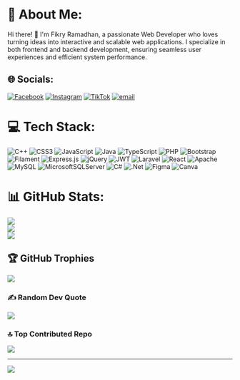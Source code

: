 # 💫 About Me:
Hi there! 👋 I'm Fikry Ramadhan, a passionate Web Developer who loves turning ideas into interactive and scalable web applications. I specialize in both frontend and backend development, ensuring seamless user experiences and efficient system performance.


## 🌐 Socials:
[![Facebook](https://img.shields.io/badge/Facebook-%231877F2.svg?logo=Facebook&logoColor=white)](https://facebook.com/FikryRamadhan) [![Instagram](https://img.shields.io/badge/Instagram-%23E4405F.svg?logo=Instagram&logoColor=white)](https://instagram.com/_fkryyramadhan) [![TikTok](https://img.shields.io/badge/TikTok-%23000000.svg?logo=TikTok&logoColor=white)](https://tiktok.com/@_fkryyrmdhan._) [![email](https://img.shields.io/badge/Email-D14836?logo=gmail&logoColor=white)](mailto:fikryramadhan572@gmail.com) 

# 💻 Tech Stack:
![C++](https://img.shields.io/badge/c++-%2300599C.svg?style=for-the-badge&logo=c%2B%2B&logoColor=white) ![CSS3](https://img.shields.io/badge/css3-%231572B6.svg?style=for-the-badge&logo=css3&logoColor=white) ![JavaScript](https://img.shields.io/badge/javascript-%23323330.svg?style=for-the-badge&logo=javascript&logoColor=%23F7DF1E) ![Java](https://img.shields.io/badge/java-%23ED8B00.svg?style=for-the-badge&logo=openjdk&logoColor=white) ![TypeScript](https://img.shields.io/badge/typescript-%23007ACC.svg?style=for-the-badge&logo=typescript&logoColor=white) ![PHP](https://img.shields.io/badge/php-%23777BB4.svg?style=for-the-badge&logo=php&logoColor=white) ![Bootstrap](https://img.shields.io/badge/bootstrap-%238511FA.svg?style=for-the-badge&logo=bootstrap&logoColor=white) ![Filament](https://img.shields.io/badge/Filament-FFAA00?style=for-the-badge&logoColor=%23000000) ![Express.js](https://img.shields.io/badge/express.js-%23404d59.svg?style=for-the-badge&logo=express&logoColor=%2361DAFB) ![jQuery](https://img.shields.io/badge/jquery-%230769AD.svg?style=for-the-badge&logo=jquery&logoColor=white) ![JWT](https://img.shields.io/badge/JWT-black?style=for-the-badge&logo=JSON%20web%20tokens) ![Laravel](https://img.shields.io/badge/laravel-%23FF2D20.svg?style=for-the-badge&logo=laravel&logoColor=white) ![React](https://img.shields.io/badge/react-%2320232a.svg?style=for-the-badge&logo=react&logoColor=%2361DAFB) ![Apache](https://img.shields.io/badge/apache-%23D42029.svg?style=for-the-badge&logo=apache&logoColor=white) ![MySQL](https://img.shields.io/badge/mysql-4479A1.svg?style=for-the-badge&logo=mysql&logoColor=white) ![MicrosoftSQLServer](https://img.shields.io/badge/Microsoft%20SQL%20Server-CC2927?style=for-the-badge&logo=microsoft%20sql%20server&logoColor=white) ![C#](https://img.shields.io/badge/c%23-%23239120.svg?style=for-the-badge&logo=csharp&logoColor=white) ![.Net](https://img.shields.io/badge/.NET-5C2D91?style=for-the-badge&logo=.net&logoColor=white) ![Figma](https://img.shields.io/badge/figma-%23F24E1E.svg?style=for-the-badge&logo=figma&logoColor=white) ![Canva](https://img.shields.io/badge/Canva-%2300C4CC.svg?style=for-the-badge&logo=Canva&logoColor=white)
# 📊 GitHub Stats:
![](https://github-readme-stats.vercel.app/api?username=FikryRamadhan&theme=dark&hide_border=false&include_all_commits=false&count_private=false)<br/>
![](https://github-readme-streak-stats.herokuapp.com/?user=FikryRamadhan&theme=dark&hide_border=false)<br/>
![](https://github-readme-stats.vercel.app/api/top-langs/?username=FikryRamadhan&theme=dark&hide_border=false&include_all_commits=false&count_private=false&layout=compact)

## 🏆 GitHub Trophies
![](https://github-profile-trophy.vercel.app/?username=FikryRamadhan&theme=radical&no-frame=false&no-bg=false&margin-w=4)

### ✍️ Random Dev Quote
![](https://quotes-github-readme.vercel.app/api?type=horizontal&theme=radical)

### 🔝 Top Contributed Repo
![](https://github-contributor-stats.vercel.app/api?username=FikryRamadhan&limit=5&theme=dark&combine_all_yearly_contributions=true)

---
[![](https://visitcount.itsvg.in/api?id=FikryRamadhan&icon=0&color=0)](https://visitcount.itsvg.in)

<!-- Proudly created with GPRM ( https://gprm.itsvg.in ) -->

